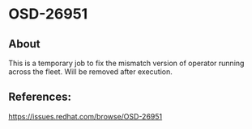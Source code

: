 # OSD-26951

## About

This is a temporary job to fix the mismatch version of operator running 
across the fleet. Will be removed after execution.

## References:

https://issues.redhat.com/browse/OSD-26951